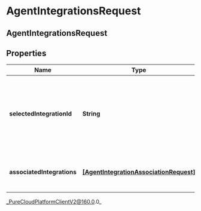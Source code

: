 # AgentIntegrationsRequest

## AgentIntegrationsRequest

## Properties

|Name | Type | Description | Notes|
|------------ | ------------- | ------------- | -------------|
| **selectedIntegrationId** | **String** | The ID of the integration selected for the agent. If not set, no integration will be used for the agent | [optional] |
| **associatedIntegrations** | [**[AgentIntegrationAssociationRequest]**](AgentIntegrationAssociationRequest) | The list of integrations associated with the agent | |



_PureCloudPlatformClientV2@160.0.0_
